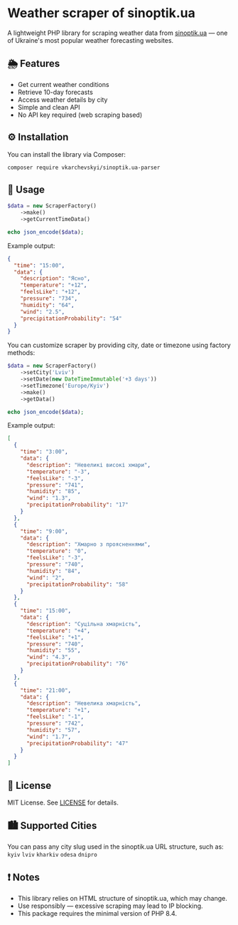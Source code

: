 # Weather scraper of sinoptik.ua

A lightweight PHP library for scraping weather data from [sinoptik.ua](https://sinoptik.ua) — one of Ukraine's most popular weather forecasting websites.

## 🌦️ Features

- Get current weather conditions
- Retrieve 10-day forecasts
- Access weather details by city
- Simple and clean API
- No API key required (web scraping based)

## ⚙️ Installation

You can install the library via Composer:

```bash
composer require vkarchevskyi/sinoptik.ua-parser
```

## 🚀 Usage
```php
$data = new ScraperFactory()
    ->make()
    ->getCurrentTimeData()

echo json_encode($data);
```

Example output:

```json
{
  "time": "15:00",
  "data": {
    "description": "Ясно",
    "temperature": "+12",
    "feelsLike": "+12",
    "pressure": "734",
    "humidity": "64",
    "wind": "2.5",
    "precipitationProbability": "54"
  }
}
```

You can customize scraper by providing city, date or timezone using factory methods:

```php
$data = new ScraperFactory()
    ->setCity('Lviv')
    ->setDate(new DateTimeImmutable('+3 days'))
    ->setTimezone('Europe/Kyiv')
    ->make()
    ->getData()

echo json_encode($data);
```

Example output:

```json
[
  {
    "time": "3:00",
    "data": {
      "description": "Невеликі високі хмари",
      "temperature": "-3",
      "feelsLike": "-3",
      "pressure": "741",
      "humidity": "85",
      "wind": "1.3",
      "precipitationProbability": "17"
    }
  },
  {
    "time": "9:00",
    "data": {
      "description": "Хмарно з проясненнями",
      "temperature": "0",
      "feelsLike": "-3",
      "pressure": "740",
      "humidity": "84",
      "wind": "2",
      "precipitationProbability": "58"
    }
  },
  {
    "time": "15:00",
    "data": {
      "description": "Суцільна хмарність",
      "temperature": "+4",
      "feelsLike": "+1",
      "pressure": "740",
      "humidity": "55",
      "wind": "4.3",
      "precipitationProbability": "76"
    }
  },
  {
    "time": "21:00",
    "data": {
      "description": "Невелика хмарність",
      "temperature": "+1",
      "feelsLike": "-1",
      "pressure": "742",
      "humidity": "57",
      "wind": "1.7",
      "precipitationProbability": "47"
    }
  }
]
```

## 📄 License
MIT License. See [LICENSE](https://github.com/vkarchevskyi/sinoptik.ua-parser/blob/main/LICENCE) for details.

## 🏙 Supported Cities
You can pass any city slug used in the sinoptik.ua URL structure, such as:
`kyiv`
`lviv`
`kharkiv`
`odesa`
`dnipro`

## ❗ Notes
* This library relies on HTML structure of sinoptik.ua, which may change.
* Use responsibly — excessive scraping may lead to IP blocking. 
* This package requires the minimal version of PHP 8.4.
